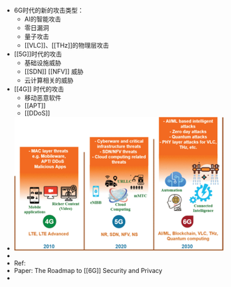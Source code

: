- 6G时代的新的攻击类型：
	- AI的智能攻击
	- 零日漏洞
	- 量子攻击
	- [[VLC]]、[[THz]]的物理层攻击
- [[5G]]时代的攻击
	- 基础设施威胁
	- [[SDN]] [[NFV]] 威胁
	- 云计算相关的威胁
- [[4G]] 时代的攻击
	- 移动恶意软件
	- [[APT]]
	- [[DDoS]]
- ![image.png](../assets/image_1718526056128_0.png)
-
- Ref:
- Paper: The Roadmap to [[6G]] Security and Privacy
-